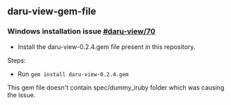 ## daru-view-gem-file


### Windows installation issue [#daru-view/70](https://github.com/SciRuby/daru-view/issues/70)

- Install the daru-view-0.2.4.gem file present in this repository.

Steps:

- Run `gem install daru-view-0.2.4.gem`

This gem file doesn't contain  spec/dummy_iruby folder which was causing the issue.



